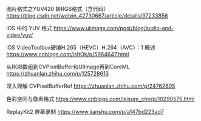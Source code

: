 图片格式之YUV420 转RGB格式（含代码）
https://blog.csdn.net/weixin_42730667/article/details/97233856


iOS 中的 YUV 格式
https://www.uiimage.com/post/blog/audio-and-video/yuv/

iOS VideoToolbox硬编H.265（HEVC）H.264（AVC）：1 概述
https://www.cnblogs.com/isItOk/p/5964647.html


从RGB数组到CVPixelBuffer和UIImage再到CoreML
https://zhuanlan.zhihu.com/p/125728613

深入理解 CVPixelBufferRef
https://zhuanlan.zhihu.com/p/24762605

色彩空间与像素格式
https://www.cnblogs.com/leisure_chn/p/10290575.html

ReplayKit2 屏幕录制
https://www.jianshu.com/p/a147bd223ad7